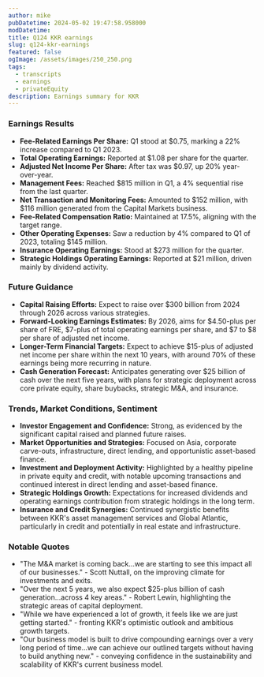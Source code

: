 ```yaml
---
author: mike
pubDatetime: 2024-05-02 19:47:58.958000
modDatetime: 
title: Q124 KKR earnings
slug: q124-kkr-earnings
featured: false
ogImage: /assets/images/250_250.png
tags:
  - transcripts
  - earnings
  - privateEquity
description: Earnings summary for KKR
---
```

### Earnings Results
- **Fee-Related Earnings Per Share:** Q1 stood at $0.75, marking a 22% increase compared to Q1 2023.
- **Total Operating Earnings:** Reported at $1.08 per share for the quarter.
- **Adjusted Net Income Per Share:** After tax was $0.97, up 20% year-over-year.
- **Management Fees:** Reached $815 million in Q1, a 4% sequential rise from the last quarter.
- **Net Transaction and Monitoring Fees:** Amounted to $152 million, with $116 million generated from the Capital Markets business.
- **Fee-Related Compensation Ratio:** Maintained at 17.5%, aligning with the target range.
- **Other Operating Expenses:** Saw a reduction by 4% compared to Q1 of 2023, totaling $145 million.
- **Insurance Operating Earnings:** Stood at $273 million for the quarter.
- **Strategic Holdings Operating Earnings:** Reported at $21 million, driven mainly by dividend activity.

### Future Guidance
- **Capital Raising Efforts:** Expect to raise over $300 billion from 2024 through 2026 across various strategies.
- **Forward-Looking Earnings Estimates:** By 2026, aims for $4.50-plus per share of FRE, $7-plus of total operating earnings per share, and $7 to $8 per share of adjusted net income.
- **Longer-Term Financial Targets:** Expect to achieve $15-plus of adjusted net income per share within the next 10 years, with around 70% of these earnings being more recurring in nature.
- **Cash Generation Forecast:** Anticipates generating over $25 billion of cash over the next five years, with plans for strategic deployment across core private equity, share buybacks, strategic M&A, and insurance.

### Trends, Market Conditions, Sentiment
- **Investor Engagement and Confidence:** Strong, as evidenced by the significant capital raised and planned future raises.
- **Market Opportunities and Strategies:** Focused on Asia, corporate carve-outs, infrastructure, direct lending, and opportunistic asset-based finance.
- **Investment and Deployment Activity:** Highlighted by a healthy pipeline in private equity and credit, with notable upcoming transactions and continued interest in direct lending and asset-based finance.
- **Strategic Holdings Growth:** Expectations for increased dividends and operating earnings contribution from strategic holdings in the long term.
- **Insurance and Credit Synergies:** Continued synergistic benefits between KKR's asset management services and Global Atlantic, particularly in credit and potentially in real estate and infrastructure.

### Notable Quotes
- "The M&A market is coming back...we are starting to see this impact all of our businesses." - Scott Nuttall, on the improving climate for investments and exits.
- "Over the next 5 years, we also expect $25-plus billion of cash generation...across 4 key areas." - Robert Lewin, highlighting the strategic areas of capital deployment.
- "While we have experienced a lot of growth, it feels like we are just getting started." - fronting KKR's optimistic outlook and ambitious growth targets.
- "Our business model is built to drive compounding earnings over a very long period of time...we can achieve our outlined targets without having to build anything new." - conveying confidence in the sustainability and scalability of KKR's current business model.

